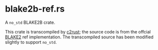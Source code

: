 # blake2b-ref.rs

A `no_std` BLAKE2B crate.

This crate is transcompiled by [c2rust]; the source code is from the offcial [BLAKE2] ref implementation.
The transcompiled source has been modified slightly to support `no_std`.


[c2rust]: https://github.com/immunant/c2rust "c2rust"
[BLAKE2]: https://github.com/BLAKE2/BLAKE2 "BLAKE2"
